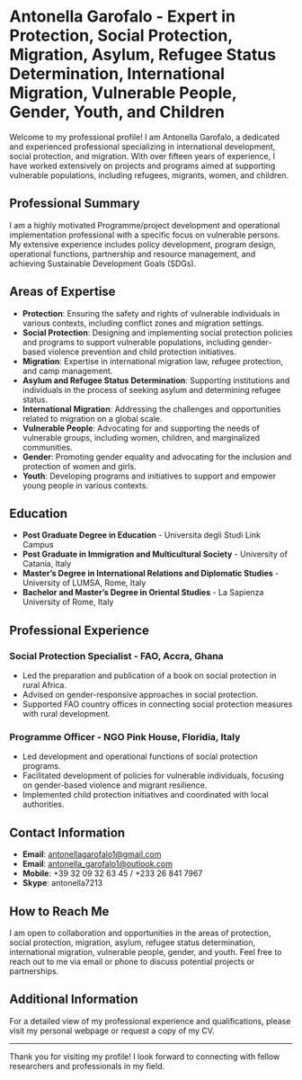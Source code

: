 # Antonella Garofalo - Expert in Protection, Social Protection, Migration, Asylum, Refugee Status Determination, International Migration, Vulnerable People, Gender, Youth, and Children

Welcome to my professional profile! I am Antonella Garofalo, a dedicated and experienced professional specializing in international development, social protection, and migration. With over fifteen years of experience, I have worked extensively on projects and programs aimed at supporting vulnerable populations, including refugees, migrants, women, and children.

## Professional Summary

I am a highly motivated Programme/project development and operational implementation professional with a specific focus on vulnerable persons. My extensive experience includes policy development, program design, operational functions, partnership and resource management, and achieving Sustainable Development Goals (SDGs).

## Areas of Expertise

- **Protection**: Ensuring the safety and rights of vulnerable individuals in various contexts, including conflict zones and migration settings.
- **Social Protection**: Designing and implementing social protection policies and programs to support vulnerable populations, including gender-based violence prevention and child protection initiatives.
- **Migration**: Expertise in international migration law, refugee protection, and camp management.
- **Asylum and Refugee Status Determination**: Supporting institutions and individuals in the process of seeking asylum and determining refugee status.
- **International Migration**: Addressing the challenges and opportunities related to migration on a global scale.
- **Vulnerable People**: Advocating for and supporting the needs of vulnerable groups, including women, children, and marginalized communities.
- **Gender**: Promoting gender equality and advocating for the inclusion and protection of women and girls.
- **Youth**: Developing programs and initiatives to support and empower young people in various contexts.

## Education

- **Post Graduate Degree in Education** - Universita degli Studi Link Campus
- **Post Graduate in Immigration and Multicultural Society** - University of Catania, Italy
- **Master’s Degree in International Relations and Diplomatic Studies** - University of LUMSA, Rome, Italy
- **Bachelor and Master’s Degree in Oriental Studies** - La Sapienza University of Rome, Italy

## Professional Experience

### Social Protection Specialist - FAO, Accra, Ghana
- Led the preparation and publication of a book on social protection in rural Africa.
- Advised on gender-responsive approaches in social protection.
- Supported FAO country offices in connecting social protection measures with rural development.

### Programme Officer - NGO Pink House, Floridia, Italy
- Led development and operational functions of social protection programs.
- Facilitated development of policies for vulnerable individuals, focusing on gender-based violence and migrant resilience.
- Implemented child protection initiatives and coordinated with local authorities.

## Contact Information

- **Email**: [antonellagarofalo1@gmail.com](mailto:antonellagarofalo1@gmail.com)
- **Email**: [antonella_garofalo1@outlook.com](mailto:antonella_garofalo1@outlook.com)
- **Mobile**: +39 32 09 32 63 45 / +233 26 841 7967
- **Skype**: antonella7213

## How to Reach Me

I am open to collaboration and opportunities in the areas of protection, social protection, migration, asylum, refugee status determination, international migration, vulnerable people, gender, and youth. Feel free to reach out to me via email or phone to discuss potential projects or partnerships.

## Additional Information

For a detailed view of my professional experience and qualifications, please visit my personal webpage or request a copy of my CV.

---

Thank you for visiting my profile! I look forward to connecting with fellow researchers and professionals in my field.

